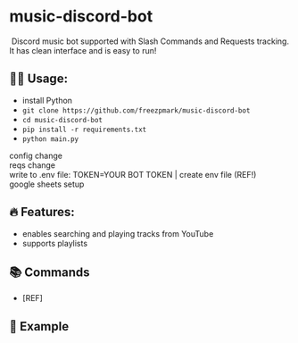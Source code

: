 # music-discord-bot

<img>

<text-descr>
Discord music bot supported with Slash Commands and Requests tracking. It has clean interface and is easy to run!

## 🧑‍💻 Usage:
 - install Python
 - `git clone https://github.com/freezpmark/music-discord-bot`
 - `cd music-discord-bot`
 - `pip install -r requirements.txt`
 - `python main.py`

config change  
reqs change  
write to .env file: TOKEN=YOUR BOT TOKEN | create env file (REF!)  
google sheets setup  

## 🔥 Features:
 - enables searching and playing tracks from YouTube
 - supports playlists

## 📚 Commands
 - [REF]

## 👀 Example
<gif image>
